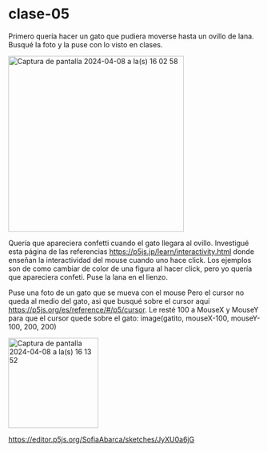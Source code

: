 # clase-05

Primero quería hacer un gato que pudiera moverse hasta un ovillo de lana.
Busqué la foto y la puse con lo visto en clases.

<img width="351" alt="Captura de pantalla 2024-04-08 a la(s) 16 02 58" src="https://github.com/SofiaAbarca/dis9034-2024-1/assets/163044808/62f6a925-8705-4847-b8ae-375b9daf66a0">


Quería que apareciera confetti cuando el gato llegara al ovillo.
Investigué esta página de las referencias https://p5js.jp/learn/interactivity.html donde enseñan la interactividad del mouse cuando uno hace click.
Los ejemplos son de como cambiar de color de una figura al hacer click, pero yo quería que apareciera confeti.
Puse la lana en el lienzo.



Puse una foto de un gato que se mueva con el mouse
Pero el cursor no queda al medio del gato, asi que busqué sobre el cursor aquí https://p5js.org/es/reference/#/p5/cursor.
Le resté 100 a MouseX y MouseY para que el cursor quede sobre el gato:
image(gatito, mouseX-100, mouseY-100, 200, 200)

<img width="180" alt="Captura de pantalla 2024-04-08 a la(s) 16 13 52" src="https://github.com/SofiaAbarca/dis9034-2024-1/assets/163044808/986ab75c-fff7-474d-9ac5-35175848ea28">



https://editor.p5js.org/SofiaAbarca/sketches/JyXU0a6jG

